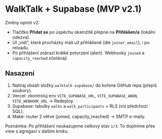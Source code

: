 # WalkTalk + Supabase (MVP v2.1)

Změny oproti v2:
- Tlačítko **Přidat se** po úspěchu okamžitě přepne na **Přihlášen/a** (lokální odezva).
- UI „vidí“, které procházky máš už přihlášené (dle `joiner_email`), i po reloadu.
- Po přihlášení zobrazí krátké potvrzení (alert). Webhooky `joined` a `capacity_reached` zůstávají.

## Nasazení
1) Nahraj obsah složky `walktalk-supabase/` do kořene GitHub repa (přepiš soubory).  
2) Vercel: zkontroluj env `VITE_SUPABASE_URL`, `VITE_SUPABASE_ANON`, `VITE_WEBHOOK_URL` → Redeploy.  
3) Supabase: tabulky `walks` a `walk_participants` + RLS (viz předchozí SQL).  
4) Make: router 2 větve (joined, capacity_reached) → SMTP e-maily.

Poznámka: Po přihlášení neukazujeme celkový stav `1/3`. To doplníme přes view s agregací v dalším kroku.
